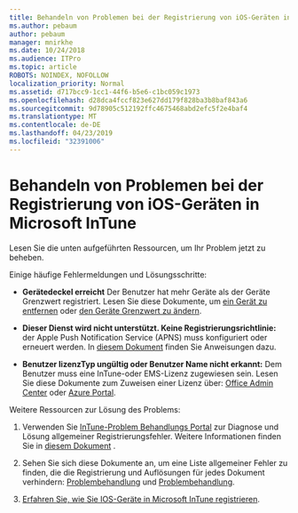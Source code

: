 ```yaml
---
title: Behandeln von Problemen bei der Registrierung von iOS-Geräten in Microsoft InTune
ms.author: pebaum
author: pebaum
manager: mnirkhe
ms.date: 10/24/2018
ms.audience: ITPro
ms.topic: article
ROBOTS: NOINDEX, NOFOLLOW
localization_priority: Normal
ms.assetid: d717bcc9-1cc1-44f6-b5e6-c1bc059c1973
ms.openlocfilehash: d28dca4fccf823e627dd179f828ba3b8baf843a6
ms.sourcegitcommit: 9d78905c512192ffc4675468abd2efc5f2e4baf4
ms.translationtype: MT
ms.contentlocale: de-DE
ms.lasthandoff: 04/23/2019
ms.locfileid: "32391006"
---
```

# <a name="troubleshoot-issues-with-enrolling-ios-devices-in-microsoft-intune"></a>Behandeln von Problemen bei der Registrierung von iOS-Geräten in Microsoft InTune

Lesen Sie die unten aufgeführten Ressourcen, um Ihr Problem jetzt zu beheben. 
  
Einige häufige Fehlermeldungen und Lösungsschritte:
  
- **Gerätedeckel erreicht** Der Benutzer hat mehr Geräte als der Geräte Grenzwert registriert. Lesen Sie diese Dokumente, um [ein Gerät zu entfernen](https://docs.microsoft.com/intune/devices-wipe) oder [den Geräte Grenzwert zu ändern](https://docs.microsoft.com/intune/enrollment-restrictions-set#set-device-limit-restrictions).
    
- **Dieser Dienst wird nicht unterstützt. Keine Registrierungsrichtlinie:** der Apple Push Notification Service (APNS) muss konfiguriert oder erneuert werden. In [diesem Dokument](https://docs.microsoft.com/intune/apple-mdm-push-certificate-get) finden Sie Anweisungen dazu. 
    
- **Benutzer lizenzTyp ungültig oder Benutzer Name nicht erkannt:** Dem Benutzer muss eine InTune-oder EMS-Lizenz zugewiesen sein. Lesen Sie diese Dokumente zum Zuweisen einer Lizenz über: [Office Admin Center](https://docs.microsoft.com/intune/licenses-assign) oder [Azure Portal](https://docs.microsoft.com/azure/active-directory/license-users-groups).
    
Weitere Ressourcen zur Lösung des Problems:
  
1. Verwenden Sie [InTune-Problem Behandlungs Portal](https://devicemanagement.microsoft.com/#blade/Microsoft_Intune_DeviceSettings/TroubleshootBlade) zur Diagnose und Lösung allgemeiner Registrierungsfehler. Weitere Informationen finden Sie in [diesem Dokument](https://docs.microsoft.com/intune/help-desk-operators) . 
    
2. Sehen Sie sich diese Dokumente an, um eine Liste allgemeiner Fehler zu finden, die die Registrierung und Auflösungen für jedes Dokument verhindern: [Problembehandlung](https://support.microsoft.com/help/4039809/troubleshooting-ios-device-enrollment-in-intune) und [Problembehandlung](https://docs.microsoft.com/intune-classic/troubleshoot/troubleshoot-device-enrollment-in-intune).
    
3. [Erfahren Sie, wie Sie IOS-Geräte in Microsoft InTune registrieren](https://docs.microsoft.com/intune/ios-enroll).
    


